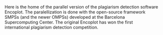 Here is the home of the parallel version of the plagiarism detection software Encoplot.
The paralellization is done with the open-source framework SMPSs (and the newer OMPSs) developed at the Barcelona Supercomputing Center.
The original Encoplot has won the first international plagiarism detection competition.